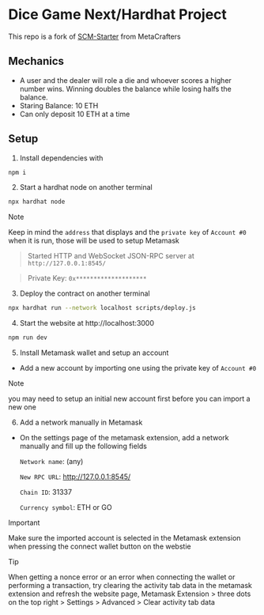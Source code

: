 # Dice Game Next/Hardhat Project

This repo is a fork of [SCM-Starter](https://github.com/MetacrafterChris/SCM-Starter) from MetaCrafters

## Mechanics
- A user and the dealer will role a die and whoever scores a higher number wins. Winning doubles the balance while losing halfs the balance.
- Staring Balance: 10 ETH
- Can only deposit 10 ETH at a time

## Setup
1. Install dependencies with
  ```bash
  npm i
  ```
2. Start a hardhat node on another terminal
  ```bash
  npx hardhat node
  ```
> [!NOTE]
> Keep in mind the `address` that displays and the `private key` of `Account #0` when it is run, those will be used to setup Metamask

> Started HTTP and WebSocket JSON-RPC server at `http://127.0.0.1:8545/`
    
> Private Key: `0x********************`

3. Deploy the contract on another terminal
  ```bash
  npx hardhat run --network localhost scripts/deploy.js
  ```
4. Start the website at http://localhost:3000
  ```bash
  npm run dev
  ```
5. Install Metamask wallet and setup an account
- Add a new account by importing one using the private key of `Account #0`
> [!NOTE]
> you may need to setup an initial new account first before you can import a new one
6. Add a network manually in Metamask
- On the settings page of the metamask extension, add a network manually and fill up the following fields

  `Network name`: (any)
  
  `New RPC URL`: http://127.0.0.1:8545/
  
  `Chain ID`: 31337
  
  `Currency symbol`: ETH or GO

> [!IMPORTANT]
> Make sure the imported account is selected in the Metamask extension when pressing the connect wallet button on the webstie

> [!TIP]
> When getting a nonce error or an error when connecting the wallet or performing a transaction, try clearing the activity tab data in the metamask extension and refresh the website page,
> Metamask Extension > three dots on the top right > Settings > Advanced > Clear activity tab data
